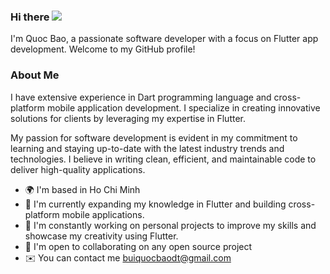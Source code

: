 ### Hi there ![](https://user-images.githubusercontent.com/18350557/176309783-0785949b-9127-417c-8b55-ab5a4333674e.gif)

I'm Quoc Bao, a passionate software developer with a focus on Flutter app development. Welcome to my GitHub profile!


### About Me
I have extensive experience in Dart programming language and cross-platform mobile application development. I specialize in creating innovative solutions for clients by leveraging my expertise in Flutter.

My passion for software development is evident in my commitment to learning and staying up-to-date with the latest industry trends and technologies. I believe in writing clean, efficient, and maintainable code to deliver high-quality applications.

- 🌍 I'm based in Ho Chi Minh
- 🌱 I'm currently expanding my knowledge in Flutter and building cross-platform mobile applications.
- 🔭 I'm constantly working on personal projects to improve my skills and showcase my creativity using Flutter.
- 🤝 I'm open to collaborating on any open source project
- ✉️ You can contact me [buiquocbaodt@gmail.com](mailto:buiquocbaodt@gmail.com)

